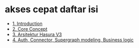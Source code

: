 # akses cepat daftar isi

- [1. Introduction](./1.%20Introduction.md)
- [2. Core Concept](./2.%20Core%20Concepts.md)
- [3. Arsitektur Hasura V3](./3.%20Arsitektur%20Hasura%20V3.md)
- [4. Auth, Connector, Supergraph modeling, Business logic](./4.%20Auth,%20Connectors,%20Supergraph%20Modeling,%20Business%20Logic.md)

